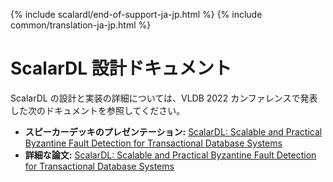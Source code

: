 {% include scalardl/end-of-support-ja-jp.html %}
{% include common/translation-ja-jp.html %}

# ScalarDL 設計ドキュメント

ScalarDL の設計と実装の詳細については、VLDB 2022 カンファレンスで発表した次のドキュメントを参照してください。

- **スピーカーデッキのプレゼンテーション:** [ScalarDL: Scalable and Practical Byzantine Fault Detection for Transactional Database Systems](https://speakerdeck.com/scalar/scalar-dl-scalable-and-practical-byzantine-fault-detection-for-transactional-database-systems-vldb22)
- **詳細な論文:** [ScalarDL: Scalable and Practical Byzantine Fault Detection for Transactional Database Systems](https://www.vldb.org/pvldb/vol15/p1324-yamada.pdf)
